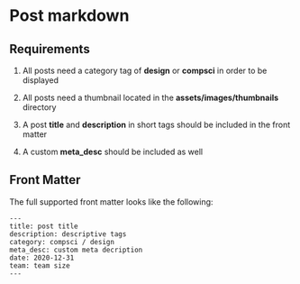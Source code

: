 # Post markdown

## Requirements

1. All posts need a category tag of **design** or **compsci** in order to be displayed

2. All posts need a thumbnail located in the **assets/images/thumbnails** directory

3. A post **title** and **description** in short tags should be included in the front matter

4. A custom **meta_desc** should be included as well

## Front Matter

The full supported front matter looks like the following:

```
---
title: post title
description: descriptive tags
category: compsci / design
meta_desc: custom meta decription
date: 2020-12-31
team: team size
---
```
